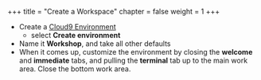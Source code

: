 +++
title = "Create a Workspace"
chapter = false
weight = 1
+++

- Create a [Cloud9 Environment](https://us-east-1.console.aws.amazon.com/cloud9/home?region=us-east-1)
  - select **Create environment**
- Name it **Workshop**, and take all other defaults
- When it comes up, customize the environment by closing the **welcome** and **immediate**
tabs, and pulling the **terminal** tab up to the main work area. Close the bottom work area.

